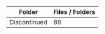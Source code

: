 | Folder       |   Files / Folders |
|--------------|-------------------|
| Discontinued |                89 |